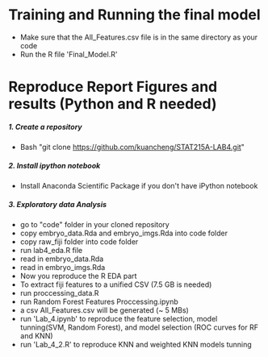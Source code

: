
# Training and Running the final model
* Make sure that the All_Features.csv file is in the same directory as your code
* Run the R file 'Final_Model.R' 

# Reproduce Report Figures and results (Python and R needed)
#####  1. Create a repository
* Bash "git clone https://github.com/kuancheng/STAT215A-LAB4.git"

#####  2. Install ipython notebook
* Install Anaconda Scientific Package if you don't have  iPython notebook

#####  3. Exploratory data Analysis
* go to "code" folder in your cloned repository
* copy embryo_data.Rda and embryo_imgs.Rda into code folder
* copy raw_fiji folder into code folder
* run lab4_eda.R file 
* read in embryo_data.Rda 
* read in embryo_imgs.Rda
* Now you reproduce the R EDA part
* To extract fiji features to a unified CSV (7.5 GB is needed)
* run proccessing_data.R
* run Random Forest Features Proccessing.ipynb
* a csv All_Features.csv will be generated (~ 5 MBs)
* run 'Lab_4.ipynb' to reproduce the feature selection, model tunning(SVM, Random Forest), and model selection (ROC curves for RF and KNN)
* run 'Lab_4_2.R' to reproduce KNN and weighted KNN models tunning

